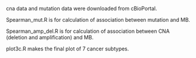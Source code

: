 
cna data and mutation data were downloaded from cBioPortal. 

Spearman_mut.R is for calculation of association between mutation and MB.

Spearman_amp_del.R is for calculation of association between CNA (deletion and amplification) and MB.

plot3c.R makes the final plot of 7 cancer subtypes.



